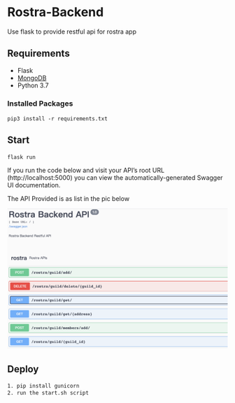 # Rostra-Backend
Use flask to provide restful api  for rostra app

## Requirements
- Flask
- [MongoDB](https://docs.mongodb.com/manual/installation/)
- Python 3.7

### Installed Packages
    
    pip3 install -r requirements.txt

## Start 

    flask run
    
If you run the code below and visit your API’s root URL (http://localhost:5000) you can view the automatically-generated Swagger UI documentation.

The API Provided is as list in the pic below

![Swagger](api/swagger.png)

## Deploy

    1. pip install gunicorn
    2. run the start.sh script
    


    
